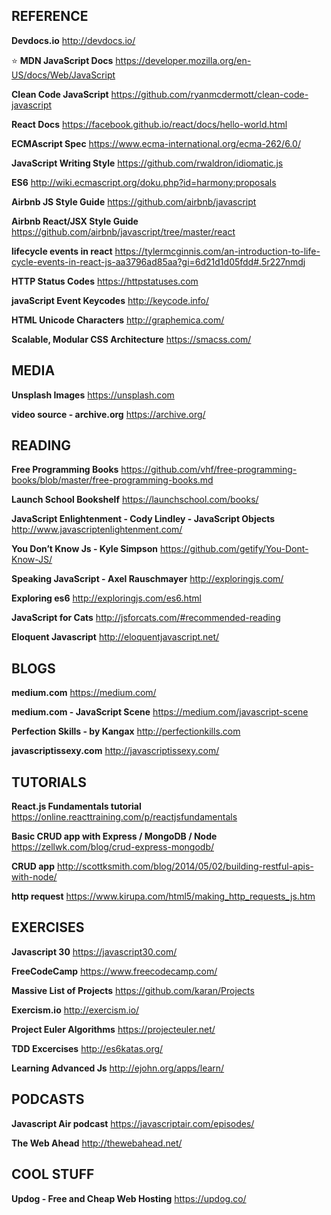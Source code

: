 ## REFERENCE

**Devdocs.io**
http://devdocs.io/

:star: **MDN JavaScript Docs**
https://developer.mozilla.org/en-US/docs/Web/JavaScript

**Clean Code JavaScript**
https://github.com/ryanmcdermott/clean-code-javascript

**React Docs**
https://facebook.github.io/react/docs/hello-world.html

**ECMAscript Spec**
https://www.ecma-international.org/ecma-262/6.0/

**JavaScript Writing Style**
https://github.com/rwaldron/idiomatic.js

**ES6**
http://wiki.ecmascript.org/doku.php?id=harmony:proposals

**Airbnb JS Style Guide**
https://github.com/airbnb/javascript

**Airbnb React/JSX Style Guide**
https://github.com/airbnb/javascript/tree/master/react

**lifecycle events in react**
https://tylermcginnis.com/an-introduction-to-life-cycle-events-in-react-js-aa3796ad85aa?gi=6d21d1d05fdd#.5r227nmdj

**HTTP Status Codes**
https://httpstatuses.com

**javaScript Event Keycodes**
http://keycode.info/

**HTML Unicode Characters**
http://graphemica.com/

**Scalable, Modular CSS Architecture**
https://smacss.com/

## MEDIA

**Unsplash Images**
https://unsplash.com

**video source - archive.org**
https://archive.org/

## READING

**Free Programming Books**
https://github.com/vhf/free-programming-books/blob/master/free-programming-books.md

**Launch School Bookshelf**
https://launchschool.com/books/

**JavaScript Enlightenment - Cody Lindley - JavaScript Objects**
http://www.javascriptenlightenment.com/

**You Don’t Know Js - Kyle Simpson**
https://github.com/getify/You-Dont-Know-JS/

**Speaking JavaScript - Axel Rauschmayer**
http://exploringjs.com/

**Exploring es6**
http://exploringjs.com/es6.html

**JavaScript for Cats**
http://jsforcats.com/#recommended-reading

**Eloquent Javascript**
http://eloquentjavascript.net/

## BLOGS

**medium.com**
https://medium.com/

**medium.com - JavaScript Scene**
https://medium.com/javascript-scene

**Perfection Skills - by Kangax**
http://perfectionkills.com

**javascriptissexy.com**
http://javascriptissexy.com/

## TUTORIALS

**React.js Fundamentals tutorial**
https://online.reacttraining.com/p/reactjsfundamentals

**Basic CRUD app with Express / MongoDB / Node**
https://zellwk.com/blog/crud-express-mongodb/

**CRUD app**
http://scottksmith.com/blog/2014/05/02/building-restful-apis-with-node/

**http request**
https://www.kirupa.com/html5/making_http_requests_js.htm

## EXERCISES

**Javascript 30**
https://javascript30.com/

**FreeCodeCamp**
https://www.freecodecamp.com/

**Massive List of Projects**
https://github.com/karan/Projects

**Exercism.io**
http://exercism.io/

**Project Euler Algorithms**
https://projecteuler.net/

**TDD Excercises**
http://es6katas.org/

**Learning Advanced Js**
http://ejohn.org/apps/learn/

## PODCASTS

**Javascript Air podcast**
https://javascriptair.com/episodes/

**The Web Ahead**
http://thewebahead.net/

## COOL STUFF

**Updog - Free and Cheap Web Hosting**
https://updog.co/

